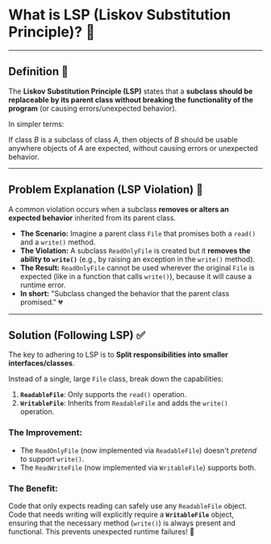 # What is LSP (Liskov Substitution Principle)? 🧐

---

## Definition 📜

The **Liskov Substitution Principle (LSP)** states that a **subclass should be replaceable by its parent class without breaking the functionality of the program** (or causing errors/unexpected behavior).

In simpler terms:

If class $B$ is a subclass of class $A$, then objects of $B$ should be usable anywhere objects of $A$ are expected, without causing errors or unexpected behavior.

---

## Problem Explanation (LSP Violation) 🛑

A common violation occurs when a subclass **removes or alters an expected behavior** inherited from its parent class.

* **The Scenario:** Imagine a parent class `File` that promises both a `read()` and a `write()` method.
* **The Violation:** A subclass `ReadOnlyFile` is created but it **removes the ability to `write()`** (e.g., by raising an exception in the `write()` method).
* **The Result:** `ReadOnlyFile` cannot be used wherever the original `File` is expected (like in a function that calls `write()`), because it will cause a runtime error.
* **In short:** "Subclass changed the behavior that the parent class promised." 💔

---

## Solution (Following LSP) ✅

The key to adhering to LSP is to **Split responsibilities into smaller interfaces/classes**.

Instead of a single, large `File` class, break down the capabilities:

1.  **`ReadableFile`**: Only supports the `read()` operation.
2.  **`WritableFile`**: Inherits from `ReadableFile` and adds the `write()` operation.

### The Improvement:

* The `ReadOnlyFile` (now implemented via `ReadableFile`) doesn't *pretend* to support `write()`.
* The `ReadWriteFile` (now implemented via `WritableFile`) supports both.

### The Benefit:

Code that only expects reading can safely use any `ReadableFile` object. Code that needs writing will explicitly require a **`WritableFile`** object, ensuring that the necessary method (`write()`) is always present and functional. This prevents unexpected runtime failures! 🥳